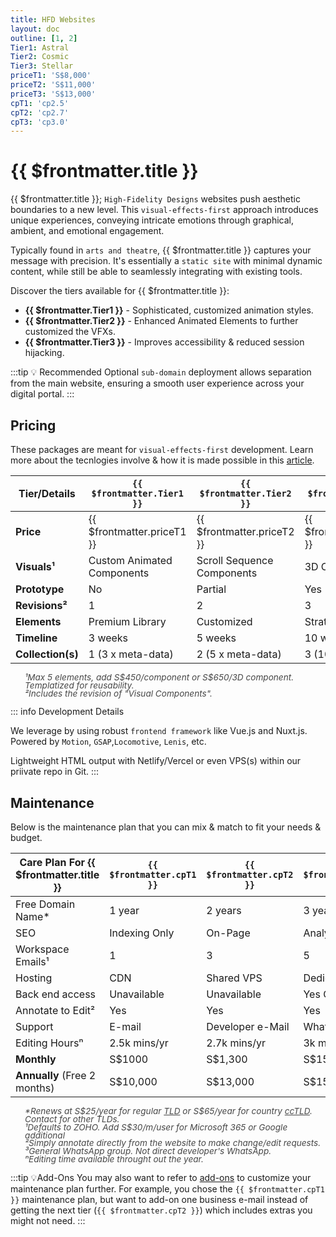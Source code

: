 ```yaml
---
title: HFD Websites
layout: doc
outline: [1, 2]
Tier1: Astral
Tier2: Cosmic
Tier3: Stellar
priceT1: 'S$8,000'
priceT2: 'S$11,000'
priceT3: 'S$13,000'
cpT1: 'cp2.5'
cpT2: 'cp2.7'
cpT3: 'cp3.0'
---
```


# {{ $frontmatter.title }}

{{ $frontmatter.title }}; `High-Fidelity Designs` websites push aesthetic boundaries to a new level. This `visual-effects-first` approach introduces unique experiences, conveying intricate emotions through graphical, ambient, and emotional engagement.

Typically found in `arts and theatre`, {{ $frontmatter.title }} captures your message with precision. It's essentially a `static site` with minimal dynamic content, while still be able to seamlessly integrating with existing tools.

Discover the tiers available for {{ $frontmatter.title }}:

- **{{ $frontmatter.Tier1 }}** - Sophisticated, customized animation styles.
- **{{ $frontmatter.Tier2 }}** - Enhanced Animated Elements to further customized the VFXs.
- **{{ $frontmatter.Tier3 }}** - Improves accessibility & reduced session hijacking.

:::tip 💡 Recommended
Optional `sub-domain` deployment allows separation from the main website, ensuring a smooth user experience across your digital portal.
:::

<!-- package details -->
## Pricing

These packages are meant for `visual-effects-first` development.
Learn more about the tecnlogies involve & how it is made possible in this [article](/introduction/glossaries.html#collections).

| Tier/Details     | `{{ $frontmatter.Tier1 }}`          | `{{ $frontmatter.Tier2 }}`          | `{{ $frontmatter.Tier3 }}`          |
|------------------|-------------------------------------|-------------------------------------|-------------------------------------|
| **Price**        | {{ $frontmatter.priceT1 }}          | {{ $frontmatter.priceT2 }}          | {{ $frontmatter.priceT3 }}          |
| **Visuals¹**     | Custom Animated Components          | Scroll Sequence Components          | 3D Component                        |
| **Prototype**    | No                                  | Partial                             | Yes                                 |
| **Revisions²**   | 1                                   | 2                                   | 3                                   |
| **Elements**     | Premium Library                     | Customized                          | Strategized                         |
| **Timeline**     | 3 weeks                             | 5 weeks                             | 10 weeks                            |
| **Collection(s)**| 1 (3 x meta-data)                   | 2 (5 x meta-data)                   | 3 (10 x meta-data)                  |

<ul style="color: inherit; font-size: 0.85rem; line-height: 0.8rem; list-style-type: none; opacity: 0.8">
  <li><i>¹Max 5 elements, add S$450/component or S$650/3D component. Templatized for reusability.</i></li>
  <li><i>²Includes the revision of "Visual Components".</i></li>
</ul>

::: info Development Details

We leverage by using robust `frontend framework` like Vue.js and Nuxt.js. Powered by `Motion`, `GSAP`,`Locomotive`, `Lenis`, etc.

Lightweight HTML output with Netlify/Vercel or even VPS(s) within our priivate repo in Git.
:::
<!-- End of tier one package detail -->

## Maintenance

Below is the maintenance plan that you can mix & match to fit your needs & budget.

| **Care Plan For {{ $frontmatter.title }}** | `{{ $frontmatter.cpT1 }}` | `{{ $frontmatter.cpT2 }}` | `{{ $frontmatter.cpT3 }}` |
|------------------------------------|---------------------------|---------------------------|---------------------------|
| Free Domain Name*                  | 1 year                    | 2 years                   | 3 years                   |
| SEO                                | Indexing Only             | On-Page                   | Analytics Reports         |
| Workspace Emails¹                  | 1                         | 3                         | 5                         |
| Hosting                            | CDN                       | Shared VPS                | Dedicated VPS             |
| Back end access                    | Unavailable               | Unavailable               | Yes GitHub PR             |
| Annotate to Edit²                  | Yes                       | Yes                       | Yes                       |
| Support                            | E-mail                    | Developer e-Mail          | WhatsApp³                 |
| Editing Hoursⁿ                           | 2.5k mins/yr| 2.7k mins/yr | 3k mins/yr         |
| **Monthly**                        | S$1000                    | S$1,300                   | S$1500                    |
| **Annually** (Free 2 months)       | S$10,000                  | S$13,000                  | S$15,000                   |

<ul style="color: inherit; font-size: 0.85rem; line-height: 0.8rem; list-style-type: none; opacity: 0.8">
    <li><i>*Renews at S$25/year for regular <a href="/introduction/glossaries/#tld">TLD</a> or S$65/year for country <a href="/introduction/glossaries/#tld">ccTLD</a>. Contact for other TLDs.</i></li>
    <li><i>¹Defaults to ZOHO. Add S$30/m/user for Microsoft 365 or Google additional</i></li>
    <li><i>²Simply annotate directly from the website to make change/edit requests.</i></li>
    <li><i>³General WhatsApp group. Not direct developer's WhatsApp.</i></li>
    <li><i>ⁿEditing time available throught out the year.</i></li>
</ul>

:::tip 💡Add-Ons
You may also want to refer to [add-ons](#) to customize your maintenance plan further. For example, you chose the `{{ $frontmatter.cpT1 }}` maintenance plan, but want to add-on one business e-mail instead of getting the next tier (`{{ $frontmatter.cpT2 }}`) which includes extras you might not need.
:::
